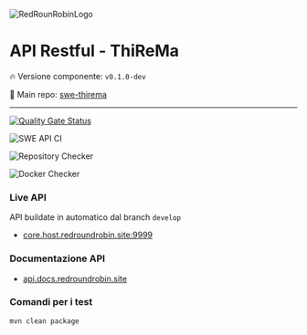 ![RedRounRobinLogo](https://i.imgur.com/3Dcv4vs.png)

# API Restful - ThiReMa

:fire: Versione componente: `v0.1.0-dev` 

:pushpin: Main repo: [swe-thirema](https://github.com/RedRoundRobin/swe-thirema)

---

[![Quality Gate Status](https://sonarcloud.io/api/project_badges/measure?project=RedRoundRobin_swe-api&metric=alert_status)](https://sonarcloud.io/dashboard?id=RedRoundRobin_swe-api)

![SWE API CI](https://github.com/RedRoundRobin/swe-api/workflows/SWE%20API%20CI/badge.svg)

![Repository Checker](https://github.com/RedRoundRobin/swe-api/workflows/Repository%20Checker/badge.svg)

![Docker Checker](https://github.com/RedRoundRobin/swe-api/workflows/Docker%20Checker/badge.svg)



### Live API

API buildate in automatico dal branch `develop`

- [core.host.redroundrobin.site:9999](http://core.host.redroundrobin.site:9999)


### Documentazione API

- [api.docs.redroundrobin.site](https://api.docs.redroundrobin.site)


### Comandi per i test

`mvn clean package`